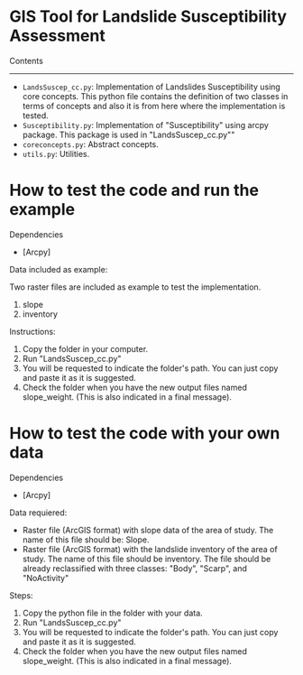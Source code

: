 GIS Tool for Landslide Susceptibility Assessment
============================================================


Contents

----------------------
- `LandsSuscep_cc.py`: Implementation of Landslides Susceptibility using core concepts.
   This python file contains the definition of two classes in terms of concepts and also it is from here
   where the implementation is tested.   
- `Susceptibility.py`: Implementation of "Susceptibility" using arcpy package. This package is used in "LandsSuscep_cc.py""
- `coreconcepts.py`: Abstract concepts.
- `utils.py`: Utilities.


How to test the code and run the example
=========================================
Dependencies
- [Arcpy] 

Data included as example:

Two raster files are included as example to test the implementation.
1. slope
2. inventory

Instructions:
1. Copy the folder in your computer.
2. Run "LandsSuscep_cc.py"
3. You will be requested to indicate the folder's path. You can just copy and paste it as it is suggested.
4. Check the folder when you have the new output files named slope_weight. (This is also indicated in a final message).



How to test the code with your own data
=========================================
Dependencies
- [Arcpy] 

Data requiered:
- Raster file (ArcGIS format) with slope data of the area of study. The name of this file should be: Slope.
- Raster file (ArcGIS format) with the landslide inventory of the area of study. The name of this file should be inventory. The file should be already reclassified with three classes: "Body", "Scarp", and "NoActivity"

Steps:
1. Copy the python file in the folder with your data.
2. Run "LandsSuscep_cc.py"
3. You will be requested to indicate the folder's path. You can just copy and paste it as it is suggested.
4. Check the folder when you have the new output files named slope_weight. (This is also indicated in a final message).

